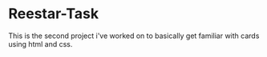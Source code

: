 # Reestar-Task
This is the second project i've worked on to basically get familiar with cards using html and css.
